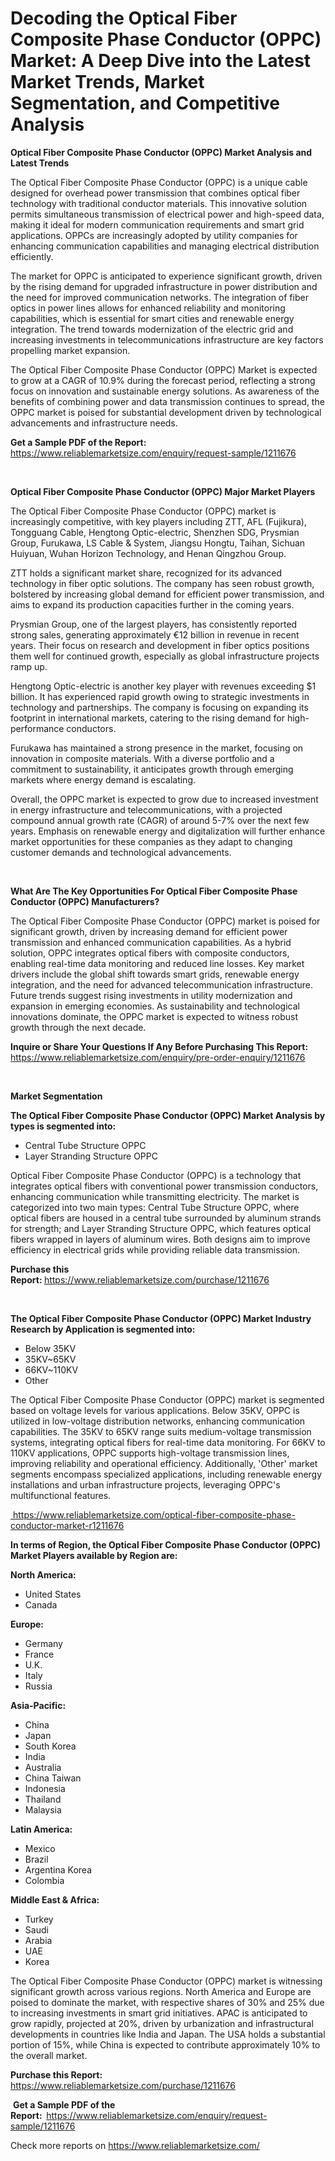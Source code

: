 <p><h1>Decoding the Optical Fiber Composite Phase Conductor (OPPC) Market: A Deep Dive into the Latest Market Trends, Market Segmentation, and Competitive Analysis</h1></p><p><strong>Optical Fiber Composite Phase Conductor (OPPC) Market Analysis and Latest Trends</strong></p>
<p><p>The Optical Fiber Composite Phase Conductor (OPPC) is a unique cable designed for overhead power transmission that combines optical fiber technology with traditional conductor materials. This innovative solution permits simultaneous transmission of electrical power and high-speed data, making it ideal for modern communication requirements and smart grid applications. OPPCs are increasingly adopted by utility companies for enhancing communication capabilities and managing electrical distribution efficiently.</p><p>The market for OPPC is anticipated to experience significant growth, driven by the rising demand for upgraded infrastructure in power distribution and the need for improved communication networks. The integration of fiber optics in power lines allows for enhanced reliability and monitoring capabilities, which is essential for smart cities and renewable energy integration. The trend towards modernization of the electric grid and increasing investments in telecommunications infrastructure are key factors propelling market expansion. </p><p>The Optical Fiber Composite Phase Conductor (OPPC) Market is expected to grow at a CAGR of 10.9% during the forecast period, reflecting a strong focus on innovation and sustainable energy solutions. As awareness of the benefits of combining power and data transmission continues to spread, the OPPC market is poised for substantial development driven by technological advancements and infrastructure needs.</p></p>
<p><strong>Get a Sample PDF of the Report:&nbsp;</strong> <a href="https://www.reliablemarketsize.com/enquiry/request-sample/1211676?utm_campaign=2634&utm_medium=2&utm_source=Github&utm_content=ia&utm_term=24032025&utm_id=optical-fiber-composite-phase-conductor-oppc">https://www.reliablemarketsize.com/enquiry/request-sample/1211676</a></p>
<p>&nbsp;</p>
<p><strong>Optical Fiber Composite Phase Conductor (OPPC) Major Market Players</strong></p>
<p><p>The Optical Fiber Composite Phase Conductor (OPPC) market is increasingly competitive, with key players including ZTT, AFL (Fujikura), Tongguang Cable, Hengtong Optic-electric, Shenzhen SDG, Prysmian Group, Furukawa, LS Cable & System, Jiangsu Hongtu, Taihan, Sichuan Huiyuan, Wuhan Horizon Technology, and Henan Qingzhou Group.</p><p>ZTT holds a significant market share, recognized for its advanced technology in fiber optic solutions. The company has seen robust growth, bolstered by increasing global demand for efficient power transmission, and aims to expand its production capacities further in the coming years.</p><p>Prysmian Group, one of the largest players, has consistently reported strong sales, generating approximately €12 billion in revenue in recent years. Their focus on research and development in fiber optics positions them well for continued growth, especially as global infrastructure projects ramp up.</p><p>Hengtong Optic-electric is another key player with revenues exceeding $1 billion. It has experienced rapid growth owing to strategic investments in technology and partnerships. The company is focusing on expanding its footprint in international markets, catering to the rising demand for high-performance conductors.</p><p>Furukawa has maintained a strong presence in the market, focusing on innovation in composite materials. With a diverse portfolio and a commitment to sustainability, it anticipates growth through emerging markets where energy demand is escalating.</p><p>Overall, the OPPC market is expected to grow due to increased investment in energy infrastructure and telecommunications, with a projected compound annual growth rate (CAGR) of around 5-7% over the next few years. Emphasis on renewable energy and digitalization will further enhance market opportunities for these companies as they adapt to changing customer demands and technological advancements.</p></p>
<p>&nbsp;</p>
<p><strong>What Are The Key Opportunities For Optical Fiber Composite Phase Conductor (OPPC) Manufacturers?</strong></p>
<p><p>The Optical Fiber Composite Phase Conductor (OPPC) market is poised for significant growth, driven by increasing demand for efficient power transmission and enhanced communication capabilities. As a hybrid solution, OPPC integrates optical fibers with composite conductors, enabling real-time data monitoring and reduced line losses. Key market drivers include the global shift towards smart grids, renewable energy integration, and the need for advanced telecommunication infrastructure. Future trends suggest rising investments in utility modernization and expansion in emerging economies. As sustainability and technological innovations dominate, the OPPC market is expected to witness robust growth through the next decade.</p></p>
<p><strong>Inquire or Share Your Questions If Any Before Purchasing This Report:</strong> <a href="https://www.reliablemarketsize.com/enquiry/pre-order-enquiry/1211676?utm_campaign=2634&utm_medium=2&utm_source=Github&utm_content=ia&utm_term=24032025&utm_id=optical-fiber-composite-phase-conductor-oppc">https://www.reliablemarketsize.com/enquiry/pre-order-enquiry/1211676</a></p>
<p>&nbsp;</p>
<p><strong>Market Segmentation</strong></p>
<p><strong>The Optical Fiber Composite Phase Conductor (OPPC) Market Analysis by types is segmented into:</strong></p>
<p><ul><li>Central Tube Structure OPPC</li><li>Layer Stranding Structure OPPC</li></ul></p>
<p><p>Optical Fiber Composite Phase Conductor (OPPC) is a technology that integrates optical fibers with conventional power transmission conductors, enhancing communication while transmitting electricity. The market is categorized into two main types: Central Tube Structure OPPC, where optical fibers are housed in a central tube surrounded by aluminum strands for strength; and Layer Stranding Structure OPPC, which features optical fibers wrapped in layers of aluminum wires. Both designs aim to improve efficiency in electrical grids while providing reliable data transmission.</p></p>
<p><strong>Purchase this Report:&nbsp;</strong><a href="https://www.reliablemarketsize.com/purchase/1211676?utm_campaign=2634&utm_medium=2&utm_source=Github&utm_content=ia&utm_term=24032025&utm_id=optical-fiber-composite-phase-conductor-oppc">https://www.reliablemarketsize.com/purchase/1211676</a></p>
<p>&nbsp;</p>
<p><strong>The Optical Fiber Composite Phase Conductor (OPPC) Market Industry Research by Application is segmented into:</strong></p>
<p><ul><li>Below 35KV</li><li>35KV~65KV</li><li>66KV~110KV</li><li>Other</li></ul></p>
<p><p>The Optical Fiber Composite Phase Conductor (OPPC) market is segmented based on voltage levels for various applications. Below 35KV, OPPC is utilized in low-voltage distribution networks, enhancing communication capabilities. The 35KV to 65KV range suits medium-voltage transmission systems, integrating optical fibers for real-time data monitoring. For 66KV to 110KV applications, OPPC supports high-voltage transmission lines, improving reliability and operational efficiency. Additionally, 'Other' market segments encompass specialized applications, including renewable energy installations and urban infrastructure projects, leveraging OPPC's multifunctional features.</p></p>
<p><a href="https://www.reliablemarketsize.com/optical-fiber-composite-phase-conductor-market-r1211676?utm_campaign=2634&utm_medium=2&utm_source=Github&utm_content=ia&utm_term=24032025&utm_id=optical-fiber-composite-phase-conductor-oppc">&nbsp;https://www.reliablemarketsize.com/optical-fiber-composite-phase-conductor-market-r1211676</a></p>
<p><strong>In terms of Region, the Optical Fiber Composite Phase Conductor (OPPC) Market Players available by Region are:</strong></p>
<p>
    <p> <strong> North America: </strong>
        <ul>
            <li>United States</li>
            <li>Canada</li>
        </ul>
        </p> 
    <p> <strong> Europe: </strong>
        <ul>
            <li>Germany</li>
            <li>France</li>
            <li>U.K.</li>
            <li>Italy</li>
            <li>Russia</li>
        </ul>
        </p> 
    <p> <strong> Asia-Pacific: </strong>
        <ul>
            <li>China</li>
            <li>Japan</li>
            <li>South Korea</li>
            <li>India</li>
            <li>Australia</li>
            <li>China Taiwan</li>
            <li>Indonesia</li>
            <li>Thailand</li>
            <li>Malaysia</li>
        </ul>
        </p> 
    <p> <strong> Latin America: </strong>
        <ul>
            <li>Mexico</li>
            <li>Brazil</li>
            <li>Argentina Korea</li>
            <li>Colombia</li>
        </ul>
        </p> 
    <p> <strong> Middle East & Africa: </strong>
        <ul>
            <li>Turkey</li>
            <li>Saudi</li>
            <li>Arabia</li>
            <li>UAE</li>
            <li>Korea</li>
        </ul>
    </p>
    </p>
<p><p>The Optical Fiber Composite Phase Conductor (OPPC) market is witnessing significant growth across various regions. North America and Europe are poised to dominate the market, with respective shares of 30% and 25% due to increasing investments in smart grid initiatives. APAC is anticipated to grow rapidly, projected at 20%, driven by urbanization and infrastructural developments in countries like India and Japan. The USA holds a substantial portion of 15%, while China is expected to contribute approximately 10% to the overall market.</p></p>
<p><strong>Purchase this Report: </strong><a href="https://www.reliablemarketsize.com/purchase/1211676?utm_campaign=2634&utm_medium=2&utm_source=Github&utm_content=ia&utm_term=24032025&utm_id=optical-fiber-composite-phase-conductor-oppc">https://www.reliablemarketsize.com/purchase/1211676</a></p>
<p>&nbsp;<strong>Get a Sample PDF of the Report:&nbsp;&nbsp;</strong><a href="https://www.reliablemarketsize.com/enquiry/request-sample/1211676?utm_campaign=2634&utm_medium=2&utm_source=Github&utm_content=ia&utm_term=24032025&utm_id=optical-fiber-composite-phase-conductor-oppc">https://www.reliablemarketsize.com/enquiry/request-sample/1211676</a></p>
<p><strong></strong></p>
<p>Check more reports on <a href="https://www.reliablemarketsize.com/?utm_campaign=2634&utm_medium=2&utm_source=Github&utm_content=ia&utm_term=24032025&utm_id=optical-fiber-composite-phase-conductor-oppc">https://www.reliablemarketsize.com/</a></p>